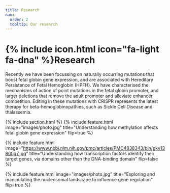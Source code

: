 ```yaml
---
title: Research
nav:
  order: 2
  tooltip: Our research
---
```


# {% include icon.html icon="fa-light fa-dna" %}Research

Recently we have been focussing on naturally occurring mutations that boost fetal globin gene expression, and are associated with Hereditary Persistence of Fetal Hemoglobin (HPFH). We have characterised the mechanisms of action of point mutations in the fetal globin promoter, and larger deletions that remove the adult promoter and alleviate enhancer competition. Editing in these mutations with CRISPR represents the latest therapy for beta-hemoglobinopathies, such as Sickle Cell Disease and thalassemia.


{% include section.html %}
{%
  include feature.html
  image="images/photo.jpg"
  title="Understanding how methylation affects fetal globin gene expression"
  flip=true
%}

{%
  include feature.html
  image="https://www.ncbi.nlm.nih.gov/pmc/articles/PMC4838343/bin/gkv1380fig7.jpg"
  title="Understanding how transcription factors identify their target genes, via domains other than the DNA-binding domain"
  flip=false
%}

{%
  include feature.html
  image="images/photo.jpg"
  title="Exploring and manipulating the nucleosomal landscape to influence gene regulation"
  flip=true
%}

